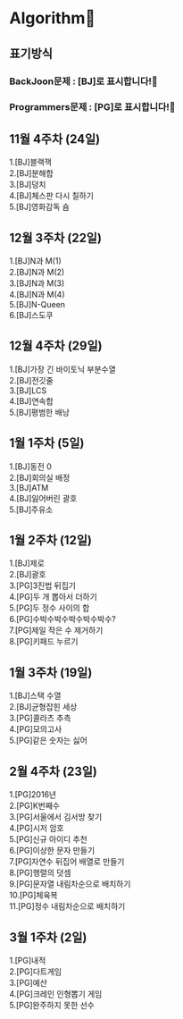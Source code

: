 # Algorithm🙋

## 표기방식  
### BackJoon문제 : [BJ]로 표시합니다!👀  
### Programmers문제 : [PG]로 표시합니다!👻  

## 11월 4주차 (24일)

1.[BJ]블랙잭  
2.[BJ]분해합  
3.[BJ]덩치  
4.[BJ]체스판 다시 칠하기  
5.[BJ]영화감독 숌


## 12월 3주차 (22일)

1.[BJ]N과 M(1)  
2.[BJ]N과 M(2)  
3.[BJ]N과 M(3)  
4.[BJ]N과 M(4)  
5.[BJ]N-Queen  
6.[BJ]스도쿠


## 12월 4주차 (29일)

1.[BJ]가장 긴 바이토닉 부분수열  
2.[BJ]전깃줄  
3.[BJ]LCS  
4.[BJ]연속합  
5.[BJ]평범한 배낭  


## 1월 1주차 (5일)

1.[BJ]동전 0  
2.[BJ]회의실 배정  
3.[BJ]ATM  
4.[BJ]잃어버린 괄호  
5.[BJ]주유소  

## 1월 2주차 (12일)

1.[BJ]제로  
2.[BJ]괄호  
3.[PG]3진법 뒤집기  
4.[PG]두 개 뽑아서 더하기  
5.[PG]두 정수 사이의 합  
6.[PG]수박수박수박수박수박수?  
7.[PG]제일 작은 수 제거하기  
8.[PG]키패드 누르기  

## 1월 3주차 (19일)

1.[BJ]스택 수열  
2.[BJ]균형잡힌 세상  
3.[PG]콜라츠 추측  
4.[PG]모의고사  
5.[PG]같은 숫자는 싫어  

## 2월 4주차 (23일)

1.[PG]2016년  
2.[PG]K번째수  
3.[PG]서울에서 김서방 찾기  
4.[PG]시저 암호  
5.[PG]신규 아이디 추천  
6.[PG]이상한 문자 만들기  
7.[PG]자연수 뒤집어 배열로 만들기  
8.[PG]행렬의 덧셈  
9.[PG]문자열 내림차순으로 배치하기  
10.[PG]체육복  
11.[PG]정수 내림차순으로 배치하기  

## 3월 1주차 (2일)

1.[PG]내적  
2.[PG]다트게임  
3.[PG]예산  
4.[PG]크레인 인형뽑기 게임  
5.[PG]완주하지 못한 선수  








